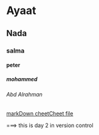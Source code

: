 # Ayaat
## Nada
### salma
#### peter
##### mohammed
###### Abd Alrahman

[markDown cheetCheet file](https://github.com/adam-p/markdown-here/wiki/markdown-cheatsheet)


===> this is day 2 in version control